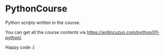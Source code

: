 # PythonCourse
Python scripts written in the course.

You can get all the course contents via https://erdincuzun.com/python/01-python/.

Happy code :)
